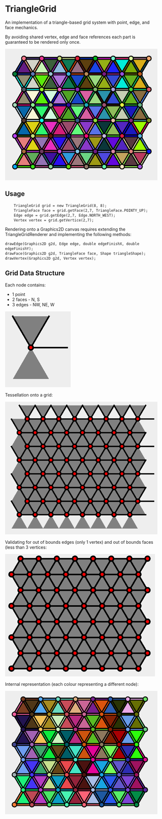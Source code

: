 # TriangleGrid

An implementation of a triangle-based grid system with point, edge, and face mechanics.

By avoiding shared vertex, edge and face references each part is guaranteed to be rendered only once.

![](https://github.com/DM-UK/TriangleGrid/blob/master/src/main/img/4.png)

## Usage

        TriangleGrid grid = new TriangleGrid(8, 8);
        TriangleFace face = grid.getFace(2,7, TriangleFace.POINTY_UP);
        Edge edge = grid.getEdge(2,7, Edge.NORTH_WEST);
        Vertex vertex = grid.getVertice(2,7);


Rendering onto a Graphics2D canvas requires extending the TriangleGridRenderer and implementing the following methods:

    drawEdge(Graphics2D g2d, Edge edge, double edgeFinishX, double edgeFinishY);
    drawFace(Graphics2D g2d, TriangleFace face, Shape triangleShape);
    drawVertex(Graphics2D g2d, Vertex vertex);
## Grid Data Structure

Each node contains:
- 1 point
- 2 faces - N, S
- 3 edges - NW, NE, W


![](https://github.com/DM-UK/TriangleGrid/blob/master/src/main/img/0.png)


Tessellation onto a grid:

![](https://github.com/DM-UK/TriangleGrid/blob/master/src/main/img/1.png)

Validating for out of bounds edges (only 1 vertex) and out of bounds faces (less than 3 vertices:

![](https://github.com/DM-UK/TriangleGrid/blob/master/src/main/img/2.png)

Internal representation (each colour representing a different node):

![](https://github.com/DM-UK/TriangleGrid/blob/master/src/main/img/3.png)
